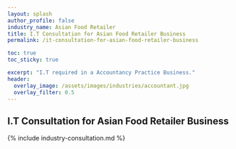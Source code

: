 ```yaml
---
layout: splash 
author_profile: false 
industry_name: Asian Food Retailer
title: I.T Consultation for Asian Food Retailer Business
permalink: /it-consultation-for-asian-food-retailer-business

toc: true
toc_sticky: true

excerpt: "I.T required in a Accountancy Practice Business."
header:
  overlay_image: /assets/images/industries/accountant.jpg
  overlay_filter: 0.5 
---
```


## I.T Consultation for Asian Food Retailer Business

{% include industry-consultation.md %}
